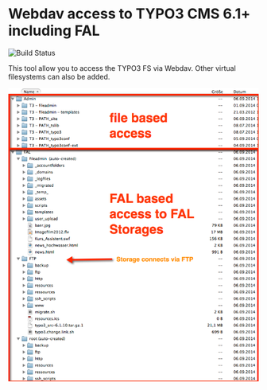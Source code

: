 # Webdav access to TYPO3 CMS 6.1+ including FAL

![Build Status](https://api.travis-ci.org/kaystrobach/TYPO3.webdav.svg)

This tool allow you to access the TYPO3 FS via Webdav.
Other virtual filesystems can also be added.

![Screenshot](Documentation/Images/webdav.png)